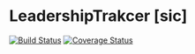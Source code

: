 # LeadershipTrakcer [sic]

<p><a href="https://travis-ci.org/not-a-seagull/LeadershipTrakcer"><img src="https://travis-ci.org/not-a-seagull/LeadershipTrakcer.svg?branch=master" alt="Build Status" /></a> <a href='https://coveralls.io/github/not-a-seagull/LeadershipTrakcer?branch=master'><img src='https://coveralls.io/repos/github/not-a-seagull/LeadershipTrakcer/badge.svg?branch=master' alt='Coverage Status' /></a></p>

